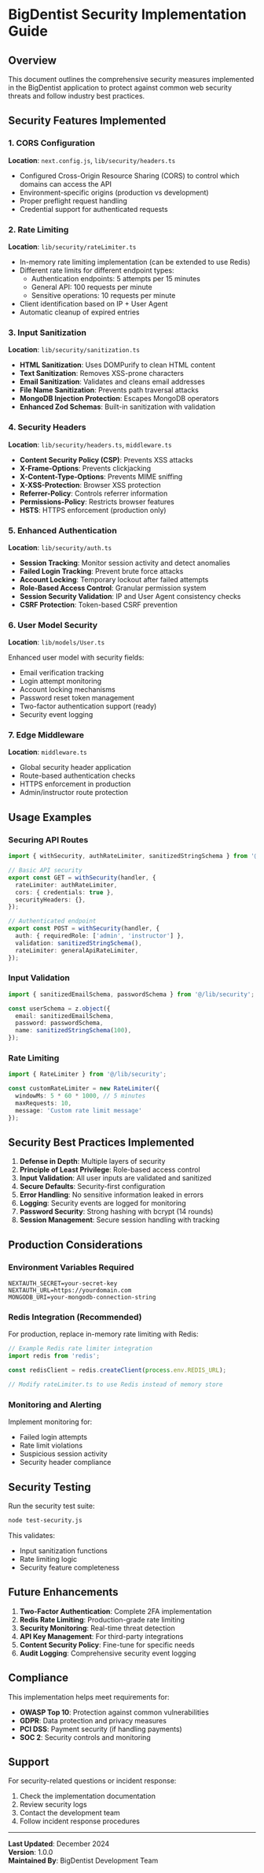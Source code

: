 # BigDentist Security Implementation Guide

## Overview

This document outlines the comprehensive security measures implemented in the BigDentist application to protect against common web security threats and follow industry best practices.

## Security Features Implemented

### 1. CORS Configuration

**Location**: `next.config.js`, `lib/security/headers.ts`

- Configured Cross-Origin Resource Sharing (CORS) to control which domains can access the API
- Environment-specific origins (production vs development)
- Proper preflight request handling
- Credential support for authenticated requests

### 2. Rate Limiting

**Location**: `lib/security/rateLimiter.ts`

- In-memory rate limiting implementation (can be extended to use Redis)
- Different rate limits for different endpoint types:
  - Authentication endpoints: 5 attempts per 15 minutes
  - General API: 100 requests per minute
  - Sensitive operations: 10 requests per minute
- Client identification based on IP + User Agent
- Automatic cleanup of expired entries

### 3. Input Sanitization

**Location**: `lib/security/sanitization.ts`

- **HTML Sanitization**: Uses DOMPurify to clean HTML content
- **Text Sanitization**: Removes XSS-prone characters
- **Email Sanitization**: Validates and cleans email addresses
- **File Name Sanitization**: Prevents path traversal attacks
- **MongoDB Injection Protection**: Escapes MongoDB operators
- **Enhanced Zod Schemas**: Built-in sanitization with validation

### 4. Security Headers

**Location**: `lib/security/headers.ts`, `middleware.ts`

- **Content Security Policy (CSP)**: Prevents XSS attacks
- **X-Frame-Options**: Prevents clickjacking
- **X-Content-Type-Options**: Prevents MIME sniffing
- **X-XSS-Protection**: Browser XSS protection
- **Referrer-Policy**: Controls referrer information
- **Permissions-Policy**: Restricts browser features
- **HSTS**: HTTPS enforcement (production only)

### 5. Enhanced Authentication

**Location**: `lib/security/auth.ts`

- **Session Tracking**: Monitor session activity and detect anomalies
- **Failed Login Tracking**: Prevent brute force attacks
- **Account Locking**: Temporary lockout after failed attempts
- **Role-Based Access Control**: Granular permission system
- **Session Security Validation**: IP and User Agent consistency checks
- **CSRF Protection**: Token-based CSRF prevention

### 6. User Model Security

**Location**: `lib/models/User.ts`

Enhanced user model with security fields:
- Email verification tracking
- Login attempt monitoring
- Account locking mechanisms
- Password reset token management
- Two-factor authentication support (ready)
- Security event logging

### 7. Edge Middleware

**Location**: `middleware.ts`

- Global security header application
- Route-based authentication checks
- HTTPS enforcement in production
- Admin/instructor route protection

## Usage Examples

### Securing API Routes

```typescript
import { withSecurity, authRateLimiter, sanitizedStringSchema } from '@/lib/security';

// Basic API security
export const GET = withSecurity(handler, {
  rateLimiter: authRateLimiter,
  cors: { credentials: true },
  securityHeaders: {},
});

// Authenticated endpoint
export const POST = withSecurity(handler, {
  auth: { requiredRole: ['admin', 'instructor'] },
  validation: sanitizedStringSchema(),
  rateLimiter: generalApiRateLimiter,
});
```

### Input Validation

```typescript
import { sanitizedEmailSchema, passwordSchema } from '@/lib/security';

const userSchema = z.object({
  email: sanitizedEmailSchema,
  password: passwordSchema,
  name: sanitizedStringSchema(100),
});
```

### Rate Limiting

```typescript
import { RateLimiter } from '@/lib/security';

const customRateLimiter = new RateLimiter({
  windowMs: 5 * 60 * 1000, // 5 minutes
  maxRequests: 10,
  message: 'Custom rate limit message'
});
```

## Security Best Practices Implemented

1. **Defense in Depth**: Multiple layers of security
2. **Principle of Least Privilege**: Role-based access control
3. **Input Validation**: All user inputs are validated and sanitized
4. **Secure Defaults**: Security-first configuration
5. **Error Handling**: No sensitive information leaked in errors
6. **Logging**: Security events are logged for monitoring
7. **Password Security**: Strong hashing with bcrypt (14 rounds)
8. **Session Management**: Secure session handling with tracking

## Production Considerations

### Environment Variables Required

```env
NEXTAUTH_SECRET=your-secret-key
NEXTAUTH_URL=https://yourdomain.com
MONGODB_URI=your-mongodb-connection-string
```

### Redis Integration (Recommended)

For production, replace in-memory rate limiting with Redis:

```typescript
// Example Redis rate limiter integration
import redis from 'redis';

const redisClient = redis.createClient(process.env.REDIS_URL);

// Modify rateLimiter.ts to use Redis instead of memory store
```

### Monitoring and Alerting

Implement monitoring for:
- Failed login attempts
- Rate limit violations
- Suspicious session activity
- Security header compliance

## Security Testing

Run the security test suite:

```bash
node test-security.js
```

This validates:
- Input sanitization functions
- Rate limiting logic
- Security feature completeness

## Future Enhancements

1. **Two-Factor Authentication**: Complete 2FA implementation
2. **Redis Rate Limiting**: Production-grade rate limiting
3. **Security Monitoring**: Real-time threat detection
4. **API Key Management**: For third-party integrations
5. **Content Security Policy**: Fine-tune for specific needs
6. **Audit Logging**: Comprehensive security event logging

## Compliance

This implementation helps meet requirements for:
- **OWASP Top 10**: Protection against common vulnerabilities
- **GDPR**: Data protection and privacy measures
- **PCI DSS**: Payment security (if handling payments)
- **SOC 2**: Security controls and monitoring

## Support

For security-related questions or incident response:
1. Check the implementation documentation
2. Review security logs
3. Contact the development team
4. Follow incident response procedures

---

**Last Updated**: December 2024  
**Version**: 1.0.0  
**Maintained By**: BigDentist Development Team